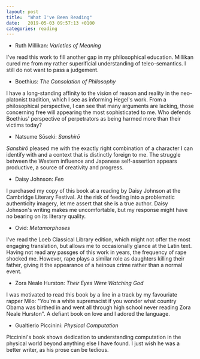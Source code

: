 ```yaml
---
layout: post
title:  "What I've Been Reading"
date:   2019-05-03 09:57:13 +0100
categories: reading
---
```


- Ruth Millikan: *Varieties of Meaning*

I've read this work to fill another gap in my philosophical education. Millikan cured me from my rather superificial understanding of teleo-semantics. I still do not want to pass a judgement.


- Boethius: *The Consolation of Philosophy*

I have a long-standing affinity to the vision of reason and reality in the neo-platonist tradition, which I see as informing Hegel's work. From a philosophical perspective, I can see that many arguments are lacking, those concerning free will appearing the most sophisticated to me. Who defends Boethius' perspective of perpetrators as being harmed more than their victims today?

- Natsume Sōseki: *Sanshirō*

*Sanshirō* pleased me with the exactly right combination of a character I can identify with and a context that is distinctly foreign to me. The struggle between the Western influence and Japanese self-assertion appears productive, a source of creativity and progress. 

- Daisy Johnson: *Fen*

I purchased my copy of this book at a reading by Daisy Johnson at the Cambridge Literary Festival. At the risk of feeding into a problematic authenticity imagery, let me assert that she is a true author. Daisy Johnson's writing makes me uncomfortable, but my response might have no bearing on its literary quality.


- Ovid: *Metamorphoses*

I've read the Loeb Classical Library edition, which might not offer the most engaging translation, but allows me to occasionally glance at the Latin text. Having not read any passges of this work in years, the frequency of rape shocked me. However, rape plays a similar role as daughters killing their father, giving it the appearance of a heinous crime rather than a normal event.


- Zora Neale Hurston: *Their Eyes Were Watching God*

I was motivated to read this book by a line in a track by my favouriate rapper Milo: "You're a white supremacist if you wonder what country Obama was birthed in and went all through high school never reading Zora Neale Hurston". A defiant book on love and I adored the language.


- Gualtierio Piccinini: *Physical Computation*

Piccinini's book shows dedication to understanding computation in the physical world beyond anything else I have found. I just wish he was a better writer, as his prose can be tedious.
